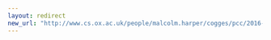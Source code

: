 ```yaml
---
layout: redirect
new_url: "http://www.cs.ox.ac.uk/people/malcolm.harper/cogges/pcc/2016-03/index.html"
---
```

